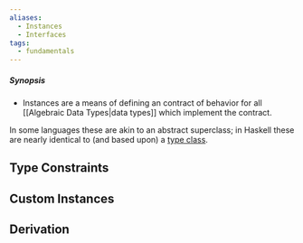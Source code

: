```yaml
---
aliases:
  - Instances
  - Interfaces
tags:
  - fundamentals
---
```

##### Synopsis
- Instances are a means of defining an contract of behavior for all [[Algebraic Data Types|data types]] which implement the contract.

In some languages these are akin to an abstract superclass; in Haskell these are nearly identical to (and based upon) a [type class](https://en.wikibooks.org/wiki/Haskell/Classes_and_types).

## Type Constraints

## Custom Instances
## Derivation
